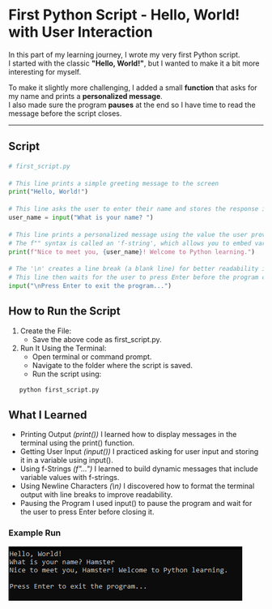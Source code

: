 # **First Python Script - Hello, World! with User Interaction**

In this part of my learning journey, I wrote my very first Python script.  
I started with the classic **"Hello, World!"**, but I wanted to make it a bit more interesting for myself.

To make it slightly more challenging, I added a small **function** that asks for my name and prints a **personalized message**.  
I also made sure the program **pauses** at the end so I have time to read the message before the script closes.

---

## **Script**

```python
# first_script.py

# This line prints a simple greeting message to the screen
print("Hello, World!")

# This line asks the user to enter their name and stores the response in the variable 'user_name'
user_name = input("What is your name? ")

# This line prints a personalized message using the value the user provided
# The f"" syntax is called an 'f-string', which allows you to embed variables directly inside a string
print(f"Nice to meet you, {user_name}! Welcome to Python learning.")

# The '\n' creates a line break (a blank line) for better readability in the terminal
# This line then waits for the user to press Enter before the program closes
input("\nPress Enter to exit the program...")
```

## **How to Run the Script**
1. Create the File:
    - Save the above code as first_script.py.
2. Run It Using the Terminal:
    - Open terminal or command prompt.
    - Navigate to the folder where the script is saved.
    - Run the script using:
```bash
   python first_script.py
```

## **What I Learned**
- Printing Output *(print())*
    I learned how to display messages in the terminal using the print() function.
- Getting User Input *(input())*
    I practiced asking for user input and storing it in a variable using input().
- Using f-Strings *(f"...")*
    I learned to build dynamic messages that include variable values with f-strings.
- Using Newline Characters *(\n)*
    I discovered how to format the terminal output with line breaks to improve readability.
- Pausing the Program
    I used input() to pause the program and wait for the user to press Enter before closing it.

### **Example Run**
![Example of running the script](./images/terminal_example.png)
